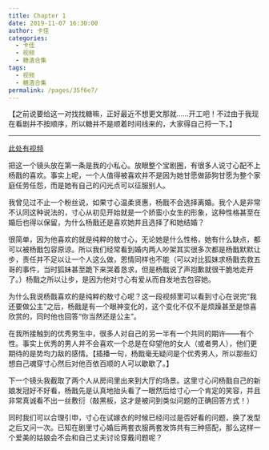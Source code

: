 ```yaml
---
title: Chapter 1
date: 2019-11-07 16:30:00
author: 卡佳
categories: 
  - 卡佳
  - 视频
  - 糖渣合集
tags: 
  - 视频
  - 糖渣合集
permalink: /pages/35f6e7/
---
```


【之前说要给这一对找找糖嘛，正好最近不想更文那就……开工吧！不过由于我现在看剧并不按顺序，所以糖并不是顺着时间线来的，大家得自己捋一下。】

---

[此处有视频](/vid/kajia/chap_1.mp4)<!-- more -->

把这一个镜头放在第一条是我的小私心。放眼整个宝剧圈，有很多人说寸心配不上杨戬的喜欢。事实上呢，一个人值得被喜欢并不是因为她甘愿做舔狗甘愿为整个家庭任劳任怨，而是她有自己的闪光点可以征服别人。

我曾见过不止一个粉丝说，如果寸心温柔贤惠，杨戬不会选择离婚。我个人是非常不认同这种说法的，寸心从初见开始就是一个娇蛮小女生的形象，这种性格甚至在婚后也得以保留，为什么杨戬还是喜欢她并且选择了和她结婚？

很简单，因为他喜欢的就是纯粹的敖寸心，无论她是什么性格，她有什么缺点，都可以被杨戬包容原谅。所以我们经常看到婚内两人吵架其实很多次都是杨戬默默让步，责任并不足以让一个人这么做，恩情同样也不能（可以对比狐妹求杨戬去救五哥的事件，当时狐妹甚至跪下来哭着恳求，但是杨戬说了声抱歉就很干脆地走开了。）杨戬之所以让步，是因为他对寸心有爱从而自发地去包容她。

为什么我说杨戬喜欢的是纯粹的敖寸心呢？这一段视频里可以看到寸心在说完“我还要做公主”之后，杨戬是有一个眼神变化的，这个变化不仅不是烦躁甚至是惊喜欣赏的，同时他也回答“你当然还是公主”。

在我所接触到的优秀男生中，很多人对自己的另一半有一个共同的期许——有个性。事实上优秀的男人并不会喜欢一个总是在仰望他的女人（或者男人），他们更期待的是势均力敌的感情。【插播一句，杨戬毫无疑问是个优秀男人，所以那些幻想自己魂穿寸心然后对他百依百顺的人可以歇歇了。】

下一个镜头我截取了两个人从房间里出来到大厅的场景。这里寸心问杨戬自己的新娘发冠好不好看，杨戬先是认真地抬头看了一眼然后给寸心一个肯定的笑容，并且非常真诚看不出一丝敷衍（敲黑板，这才是被问到类似问题的正确回答方式！）

同时我们可以合理引申，寸心在试嫁衣的时候已经问过是否好看的问题，换了发型之后又问一次。已知在剧里寸心婚后两套衣服两套发饰共有三种搭配，那么这样一个爱美的姑娘会不会和自己丈夫讨论穿戴问题呢？
